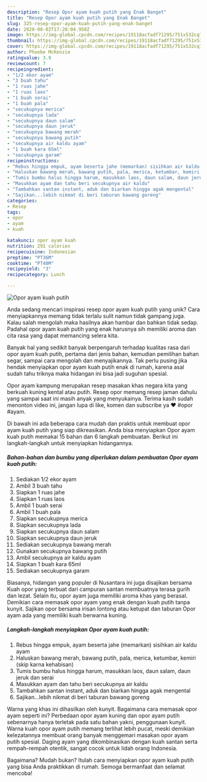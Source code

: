 ```yaml
---
description: "Resep Opor ayam kuah putih yang Enak Banget"
title: "Resep Opor ayam kuah putih yang Enak Banget"
slug: 325-resep-opor-ayam-kuah-putih-yang-enak-banget
date: 2020-08-02T17:20:04.950Z
image: https://img-global.cpcdn.com/recipes/19118acfadf71295/751x532cq70/opor-ayam-kuah-putih-foto-resep-utama.jpg
thumbnail: https://img-global.cpcdn.com/recipes/19118acfadf71295/751x532cq70/opor-ayam-kuah-putih-foto-resep-utama.jpg
cover: https://img-global.cpcdn.com/recipes/19118acfadf71295/751x532cq70/opor-ayam-kuah-putih-foto-resep-utama.jpg
author: Phoebe McKenzie
ratingvalue: 3.9
reviewcount: 7
recipeingredient:
- "1/2 ekor ayam"
- "3 buah tahu"
- "1 ruas jahe"
- "1 ruas laos"
- "1 buah serai"
- "1 buah pala"
- "secukupnya merica"
- "secukupnya lada"
- "secukupnya daun salam"
- "secukupnya daun jeruk"
- "secukupnya bawang merah"
- "secukupnya bawang putih"
- "secukupnya air kaldu ayam"
- "1 buah kara 65ml"
- "secukupnya garam"
recipeinstructions:
- "Rebus hingga empuk, ayam beserta jahe (memarkan) sisihkan air kaldu ayam"
- "Haluskan bawang merah, bawang putih, pala, merica, ketumbar, kemiri (skip karna kehabisan)"
- "Tumis bumbu halus hingga harum, masukkan laos, daun salam, daun jeruk dan serai"
- "Masukkan ayam dan tahu beri secukupnya air kaldu"
- "Tambahkan santan instant, aduk dan biarkan hingga agak mengental"
- "Sajikan...lebih nikmat di beri taburan bawang goreng"
categories:
- Resep
tags:
- opor
- ayam
- kuah

katakunci: opor ayam kuah 
nutrition: 291 calories
recipecuisine: Indonesian
preptime: "PT36M"
cooktime: "PT40M"
recipeyield: "3"
recipecategory: Lunch

---
```



![Opor ayam kuah putih](https://img-global.cpcdn.com/recipes/19118acfadf71295/751x532cq70/opor-ayam-kuah-putih-foto-resep-utama.jpg)

Anda sedang mencari inspirasi resep opor ayam kuah putih yang unik? Cara menyiapkannya memang tidak terlalu sulit namun tidak gampang juga. Kalau salah mengolah maka hasilnya akan hambar dan bahkan tidak sedap. Padahal opor ayam kuah putih yang enak harusnya sih memiliki aroma dan cita rasa yang dapat memancing selera kita.

Banyak hal yang sedikit banyak berpengaruh terhadap kualitas rasa dari opor ayam kuah putih, pertama dari jenis bahan, kemudian pemilihan bahan segar, sampai cara mengolah dan menyajikannya. Tak perlu pusing jika hendak menyiapkan opor ayam kuah putih enak di rumah, karena asal sudah tahu triknya maka hidangan ini bisa jadi suguhan spesial.

Opor ayam kampung merupakan resep masakan khas negara kita yang berkuah kuning kental atau putih. Resep opor memang resep jaman dahulu yang sampai saat ini masih anyak yang menyukainya. Terima kasih sudah menonton video ini, jangan lupa di like, komen dan subscribe ya ❤ #opor #ayam.


Di bawah ini ada beberapa cara mudah dan praktis untuk membuat opor ayam kuah putih yang siap dikreasikan. Anda bisa menyiapkan Opor ayam kuah putih memakai 15 bahan dan 6 langkah pembuatan. Berikut ini langkah-langkah untuk menyiapkan hidangannya.

<!--inarticleads1-->

##### Bahan-bahan dan bumbu yang diperlukan dalam pembuatan Opor ayam kuah putih:

1. Sediakan 1/2 ekor ayam
1. Ambil 3 buah tahu
1. Siapkan 1 ruas jahe
1. Siapkan 1 ruas laos
1. Ambil 1 buah serai
1. Ambil 1 buah pala
1. Siapkan secukupnya merica
1. Siapkan secukupnya lada
1. Siapkan secukupnya daun salam
1. Siapkan secukupnya daun jeruk
1. Sediakan secukupnya bawang merah
1. Gunakan secukupnya bawang putih
1. Ambil secukupnya air kaldu ayam
1. Siapkan 1 buah kara 65ml
1. Sediakan secukupnya garam


Biasanya, hidangan yang populer di Nusantara ini juga disajikan bersama Kuah opor yang terbuat dari campuran santan membuatnya terasa gurih dan lezat. Selain itu, opor ayam juga memiliki aroma khas yang berasal. Demikian cara memasak opor ayam yang enak dengan kuah putih tanpa kunyit. Sajikan opor bersama irisan lontong atau ketupat dan taburan Opor ayam ada yang memiliki kuah berwarna kuning. 

<!--inarticleads2-->

##### Langkah-langkah menyiapkan Opor ayam kuah putih:

1. Rebus hingga empuk, ayam beserta jahe (memarkan) sisihkan air kaldu ayam
1. Haluskan bawang merah, bawang putih, pala, merica, ketumbar, kemiri (skip karna kehabisan)
1. Tumis bumbu halus hingga harum, masukkan laos, daun salam, daun jeruk dan serai
1. Masukkan ayam dan tahu beri secukupnya air kaldu
1. Tambahkan santan instant, aduk dan biarkan hingga agak mengental
1. Sajikan...lebih nikmat di beri taburan bawang goreng


Warna yang khas ini dihasilkan oleh kunyit. Bagaimana cara memasak opor ayam seperti ini? Perbedaan opor ayam kuning dan opor ayam putih sebenarnya hanya terletak pada satu bahan yakni, penggunaan kunyit. Warna kuah opor ayam putih memang terlihat lebih pucat, meski demikian kelezatannya membuat orang banyak menggemari masakan opor ayam putih spesial. Daging ayam yang dikombinasikan dengan kuah santan serta rempah-rempah otentik, sangat cocok untuk lidah orang Indonesia. 

Bagaimana? Mudah bukan? Itulah cara menyiapkan opor ayam kuah putih yang bisa Anda praktikkan di rumah. Semoga bermanfaat dan selamat mencoba!
